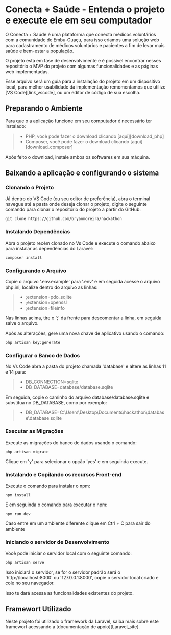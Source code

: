# Conecta + Saúde - Entenda o projeto e execute ele em seu computador

O Conecta + Saúde é uma plataforma que conecta médicos voluntários com a comunidade de Embu-Guaçu, para isso criamos uma solução web para cadastramento de médicos voluntários e pacientes a fim de levar mais saúde e bem-estar a população.

O projeto está em fase de desenvolvimente e é possível encontrar nesses repositório o MVP do projeto com algumas funcionalidades e as páginas web implementadas.

Esse arquivo será um guia para a instalação do projeto em um dispositivo local, para melhor usabilidade da implementação remomentamos que utilize [VS Code][link_vscode], ou um editor de código de sua escolha.

## Preparando o Ambiente

Para que o a aplicação funcione em seu computador é necessário ter instalado:
> - PHP, você pode fazer o download clicando [aqui][download_php]
> - Composer, você pode fazer o download clicando [aqui][download_composer]

Após feito o download, instale ambos os softwares em sua máquina.

## Baixando a aplicação e configurando o sistema

### Clonando o Projeto

Já dentro do VS Code (ou seu editor de preferência), abra o terminal navegue até a pasta onde deseja clonar o projeto, digite o seguinte comando para clonar o repositório do projeto a partir do GitHub:

```text
git clone https://github.com/bryanmoreira/hackathon
```

### Instalando Dependências

Abra o projeto recém clonado no Vs Code e execute o comando abaixo para instalar as dependências do Laravel:

```text
composer install
```

### Configurando o Arquivo

Copie o arquivo '.env.example' para '.env' e em seguida acesse o arquivo php.ini, localize dentro do arquivo as linhas:

> * ;extension=pdo_sqlite
> * ;extension=openssl
> * ;extension=fileinfo

Nas linhas acima, tire o ';' da frente para descomentar a linha, em seguida salve o arquivo.

Após as alterações, gere uma nova chave de aplicativo usando o comando:

```text
php artisan key:generate
```

### Configurar o Banco de Dados

No Vs Code abra a pasta do projeto chamada 'database' e altere as linhas 11 e 14 para:
> * DB_CONNECTION=sqlite
> * DB_DATABASE=database/database.sqlite

Em seguida, copie o caminho do arquivo database/database.sqlite e substitua no DB_DATABASE, como por exemplo:
> * DB_DATABASE=C:\Users\Desktop\Documents\hackathon\database\database.sqlite


### Executar as Migrações

Execute as migrações do banco de dados usando o comando:

```text
php artisan migrate
```

Clique em 'y' para selecionar o opção 'yes' e em seguinda execute.

### Instalando e Copilando os recursos Front-end

Execute o comando para instalar o npm:

```text
npm install
```

E em seguinda o comando para executar o npm:

```text
npm run dev
```
Caso entre em um ambiente diferente clique em Ctrl + C para sair do ambiente

### Iniciando o servidor de Desenvolvimento

Você pode iniciar o servidor local com o seguinte comando:

```text
php artisan serve
```

Isso iniciará o servidor, se for o servidor padrão será o 'http://localhost:8000' ou '127.0.0.1:8000', copie o servidor local criado e cole no seu navegador.

Isso te dará acessa as funcionalidades existentes do projeto.

## Framewort Utilizado

Neste projeto foi utilizado o framework da Laravel, saiba mais sobre este framewort acessando a [documentação de apoio][Laravel_site].